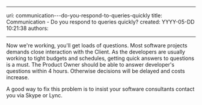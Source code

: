 

---
uri: communication---do-you-respond-to-queries-quickly
title: Communication - Do you respond to queries quickly?
created: YYYY-05-DD 10:21:38
authors:

---




<span class='intro'> <p>Now we're working, you'll get loads of questions. Most software projects demands close interaction with the Client. As the developers are usually working to tight budgets and schedules, getting quick answers to questions is a must. The Product Owner should be able to answer developer's questions within 4 hours. Otherwise decisions will be delayed and costs increase. </p>
<p>A good way to fix this problem is to insist your software consultants contact you via Skype or Lync.</p> </span>




